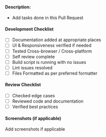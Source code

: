 #### Description:

-   Add tasks done in this Pull Request

#### Development Checklist

-   [ ] Documentation added at appropriate places
-   [ ] UI & Responsiveness verified if needed
-   [ ] Tested Cross-browser / Cross-platform
-   [ ] Self review complete
-   [ ] Build script is running with no issues
-   [ ] Lint issues resolved
-   [ ] Files Formatted as per preferred formatter

#### Review Checklist

-   [ ] Checked edge cases
-   [ ] Reviewed code and documentation
-   [ ] Verified best practices

#### Screenshots (if applicable)

Add screenshots if applicable
